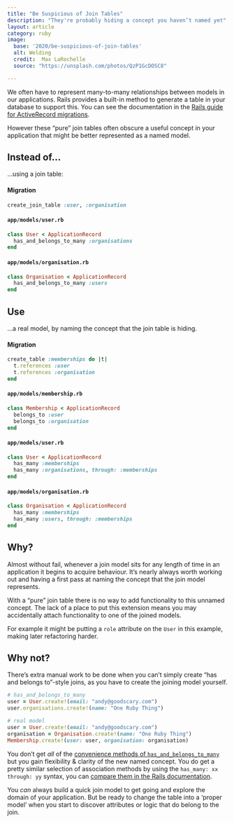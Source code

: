 ```yaml
---
title: "Be Suspicious of Join Tables"
description: "They're probably hiding a concept you haven’t named yet"
layout: article
category: ruby
image:
  base: '2020/be-suspicious-of-join-tables'
  alt: Welding
  credit:  Max LaRochelle
  source: "https://unsplash.com/photos/QzP1GcDOSC8"

---
```


We often have to represent many-to-many relationships between models in our applications. Rails provides a built-in method to generate a table in your database to support this. You can see the documentation in the [Rails guide for ActiveRecord migrations](https://guides.rubyonrails.org/active_record_migrations.html#creating-a-join-table).

However these “pure” join tables often obscure a useful concept in your application that might be better represented as a named model.


## Instead of...

...using a join table:

#### Migration

```ruby
create_join_table :user, :organisation
```

#### `app/models/user.rb`

```ruby
class User < ApplicationRecord
  has_and_belongs_to_many :organisations
end
```

#### `app/models/organisation.rb`

```ruby
class Organisation < ApplicationRecord
  has_and_belongs_to_many :users
end
```

## Use

...a real model, by naming the concept that the join table is hiding.

#### Migration

```ruby
create_table :memberships do |t|
  t.references :user
  t.references :organisation
end
```

#### `app/models/membership.rb`

```ruby
class Membership < ApplicationRecord
  belongs_to :user
  belongs_to :organisation
end
```

#### `app/models/user.rb`

```ruby
class User < ApplicationRecord
  has_many :memberships
  has_many :organisations, through: :memberships
end
```

#### `app/models/organisation.rb`

```ruby
class Organisation < ApplicationRecord
  has_many :memberships
  has_many :users, through: :memberships
end
```


## Why?

Almost without fail, whenever a join model sits for any length of time in an application it begins to acquire behaviour. It’s nearly always worth working out and having a first pass at naming the concept that the join model represents.

With a “pure” join table there is no way to add functionality to this unnamed concept. The lack of a place to put this extension means you may accidentally attach functionality to one of the joined models.

For example it might be putting a `role` attribute on the `User`  in this example, making later refactoring harder.


## Why not?

There’s extra manual work to be done when you can’t simply create “has and belongs to”-style joins, as you have to create the joining model yourself.

```ruby
# has_and_belongs_to_many
user = User.create!(email: "andy@goodscary.com")
user.organisations.create!(name: "One Ruby Thing")

# real model
user = User.create!(email: "andy@goodscary.com")
organisation = Organisation.create!(name: "One Ruby Thing")
Membership.create!(user: user, organisation: organisation)
```

You don’t get _all_ of the [convenience methods of `has_and_belongs_to_many`](https://api.rubyonrails.org/v6.0.2.1/classes/ActiveRecord/Associations/ClassMethods.html#method-i-has_and_belongs_to_many) but you gain flexibility & clarity of the new named concept. You do get a pretty similar selection of association methods by using the `has_many: xx through: yy` syntax, you can [compare them in the Rails documentation](https://api.rubyonrails.org/v6.0.2.1/classes/ActiveRecord/Associations/ClassMethods.html#method-i-has_many).

You _can_ always build a quick join model to get going and explore the domain of your application. But be ready to change the table into a ‘proper model’ when you start to discover attributes or logic that do belong to the join.
